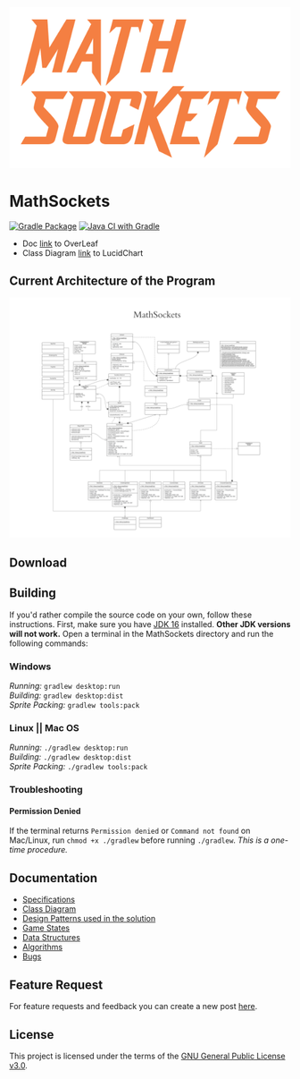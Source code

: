 ![logo](docs/logo.png) 
# MathSockets 
[![Gradle Package](https://github.com/Vivallo04/MathSockets/actions/workflows/gradle-publish.yml/badge.svg)](https://github.com/Vivallo04/MathSockets/actions/workflows/gradle-publish.yml) [![Java CI with Gradle](https://github.com/Vivallo04/MathSockets/actions/workflows/gradle.yml/badge.svg?branch=master)](https://github.com/Vivallo04/MathSockets/actions/workflows/gradle.yml)
- Doc [link](https://www.overleaf.com/9279542132rnkkgsrbsxyq) to OverLeaf
- Class Diagram [link](https://lucid.app/lucidchart/invitations/accept/inv_ecb42170-a261-42f3-b955-15b89e92216e?viewport_loc=-1707%2C-1590%2C5913%2C3003%2C0_0) to LucidChart


## Current Architecture of the Program
![MathSockets Class Diagram.png](docs/UML/MathSockets_Class_Diagram.png)


## Download


## Building

If you'd rather compile the source code on your own, follow these instructions.
First, make sure you have [JDK 16](https://adoptopenjdk.net/archive.html?variant=openjdk16&jvmVariant=hotspot) installed. **Other JDK versions will not work.** Open a terminal in the MathSockets directory and run the following commands:

### Windows
_Running:_ `gradlew desktop:run`  
_Building:_ `gradlew desktop:dist`  
_Sprite Packing:_ `gradlew tools:pack`

### Linux || Mac OS
_Running:_ `./gradlew desktop:run`  
_Building:_ `./gradlew desktop:dist`  
_Sprite Packing:_ `./gradlew tools:pack`


### Troubleshooting

#### Permission Denied
If 
the terminal returns `Permission denied` or `Command not found` on Mac/Linux, run `chmod +x ./gradlew` before running `./gradlew`. *This is a one-time procedure.*


## Documentation

- [Specifications](https://github.com/Vivallo04/MathSockets/wiki/1.-Maintaining-the-Integrity-of-the-Specifications) 
- [Class Diagram](https://github.com/Vivallo04/MathSockets/wiki/Class-Diagram)
- [Design Patterns used in the solution](https://github.com/Vivallo04/MathSockets/wiki/Design-Patterns)
- [Game States](https://github.com/Vivallo04/MathSockets/wiki/Main-Game-States)
- [Data Structures](https://github.com/Vivallo04/MathSockets/wiki/Data-Structures)
- [Algorithms](https://github.com/Vivallo04/MathSockets/wiki/Algorithms)
- [Bugs](https://github.com/Vivallo04/MathSockets/wiki/Bugs)

## Feature Request
For feature requests and feedback you can create a new post [here](https://github.com/Vivallo04/MathSockets/issues).



 
## License
This project is licensed under the terms of the [GNU General Public License v3.0](LICENSE).
